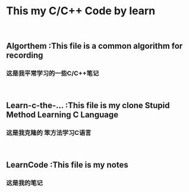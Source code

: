 # This my  C/C++ Code by learn
<br />


##   Algorthem :This file is a common algorithm for recording
###  这是我平常学习的一些C/C++笔记
<br />


##   Learn-c-the-... :This file is my clone Stupid Method Learning C Language
###  这是我克隆的 笨方法学习C语言
<br />



##   LearnCode :This file is my notes
###  这是我的笔记
